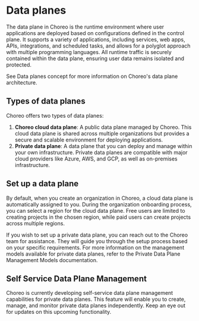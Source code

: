 # Data planes

The data plane in Choreo is the runtime environment where user applications are deployed based on configurations defined in the control plane. It supports a variety of applications, including services, web apps, APIs, integrations, and scheduled tasks, and allows for a polyglot approach with multiple programming languages. All runtime traffic is securely contained within the data plane, ensuring user data remains isolated and protected.

See Data planes concept for more information on Choreo's data plane architecture.

## Types of data planes

Choreo offers two types of data planes:

1. **Choreo cloud data plane**: A public data plane managed by Choreo. This cloud data plane is shared across multiple organizations but provides a secure and scalable environment for deploying applications.
2. **Private data plane**: A data plane that you can deploy and manage within your own infrastructure. Private data planes are compatible with major cloud providers like Azure, AWS, and GCP, as well as on-premises infrastructure.

## Set up a data plane

By default, when you create an organization in Choreo, a cloud data plane is automatically assigned to you. During the organization onboarding process, you can select a region for the cloud data plane. Free users are limited to creating projects in the chosen region, while paid users can create projects across multiple regions.

If you wish to set up a private data plane, you can reach out to the Choreo team for assistance. They will guide you through the setup process based on your specific requirements. For more information on the management models available for private data planes, refer to the Private Data Plane Management Models documentation.

## Self Service Data Plane Management

Choreo is currently developing self-service data plane management capabilities for private data planes. This feature will enable you to create, manage, and monitor private data planes independently. Keep an eye out for updates on this upcoming functionality.


